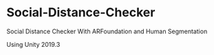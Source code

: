 # Social-Distance-Checker
Social Distance Checker With ARFoundation and Human Segmentation

Using Unity 2019.3 
